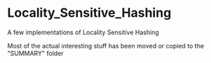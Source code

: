 # Locality_Sensitive_Hashing

A few implementations of Locality Sensitive Hashing

Most of the actual interesting stuff has been moved or copied to the "SUMMARY" folder
